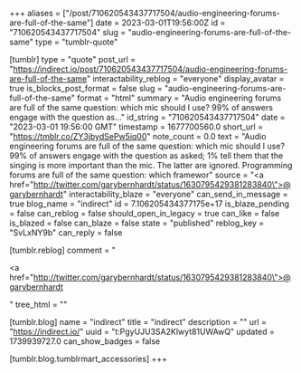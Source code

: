 +++
aliases = ["/post/710620543437717504/audio-engineering-forums-are-full-of-the-same"]
date = 2023-03-01T19:56:00Z
id = "710620543437717504"
slug = "audio-engineering-forums-are-full-of-the-same"
type = "tumblr-quote"

[tumblr]
type = "quote"
post_url = "https://indirect.io/post/710620543437717504/audio-engineering-forums-are-full-of-the-same"
interactability_reblog = "everyone"
display_avatar = true
is_blocks_post_format = false
slug = "audio-engineering-forums-are-full-of-the-same"
format = "html"
summary = "Audio engineering forums are full of the same question: which mic should I use? 99% of answers engage with the question as..."
id_string = "710620543437717504"
date = "2023-03-01 19:56:00 GMT"
timestamp = 1677700560.0
short_url = "https://tmblr.co/ZY3jbydSePw5iq00"
note_count = 0.0
text = "Audio engineering forums are full of the same question: which mic should I use? 99% of answers engage with the question as asked; 1% tell them that the singing is more important than the mic. The latter are ignored. Programming forums are full of the same question: which framewor"
source = "<a href=\"http://twitter.com/garybernhardt/status/1630795429381283840\">@garybernhardt</a>"
interactability_blaze = "everyone"
can_send_in_message = true
blog_name = "indirect"
id = 7.106205434377175e+17
is_blaze_pending = false
can_reblog = false
should_open_in_legacy = true
can_like = false
is_blazed = false
can_blaze = false
state = "published"
reblog_key = "SvLxNY9b"
can_reply = false

[tumblr.reblog]
comment = "<p><a href=\"http://twitter.com/garybernhardt/status/1630795429381283840\">@garybernhardt</a></p>"
tree_html = ""

[tumblr.blog]
name = "indirect"
title = "indirect"
description = ""
url = "https://indirect.io/"
uuid = "t:PgyUJU3SA2Klwyt81UWAwQ"
updated = 1739939727.0
can_show_badges = false

[tumblr.blog.tumblrmart_accessories]
+++
